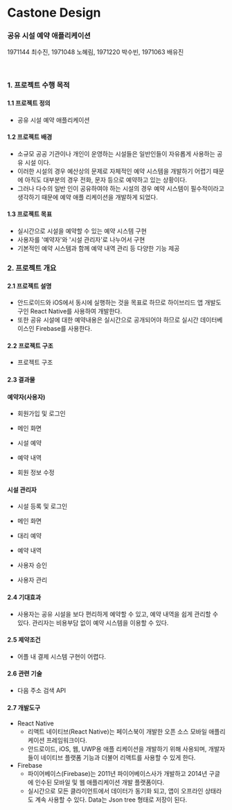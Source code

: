 # Castone Design
### 공유 시설 예약 애플리케이션
1971144 최수진, 1971048 노혜림, 1971220 박수빈, 1971063 배유진

<br>

### 1. 프로젝트 수행 목적
#### 1.1 프로젝트 정의
* 공유 시설 예약 애플리케이션

#### 1.2 프로젝트 배경
* 소규모 공공 기관이나 개인이 운영하는 시설들은 일반인들이 자유롭게 사용하는 공유 시설 이다.
* 이러한 시설의 경우 예산상의 문제로 자체적인 예약 시스템을 개발하기 어렵기 때문 에 아직도 대부분의 경우 전화, 문자 등으로 예약하고 있는 상황이다.
* 그러나 다수의 일반 인이 공유하여야 하는 시설의 경우 예약 시스템이 필수적이라고 생각하기 때문에 예약 애플 리케이션을 개발하게 되었다.

#### 1.3 프로젝트 목표
* 실시간으로 시설을 예약할 수 있는 예약 시스템 구현
*  사용자를 '예약자'와 '시설 관리자'로 나누어서 구현
* 기본적인 예약 시스템과 함께 예약 내역 관리 등 다양한 기능 제공

### 2. 프로젝트 개요
#### 2.1 프로젝트 설명
* 안드로이드와 iOS에서 동시에 실행하는 것을 목표로 하므로 하이브리드 앱 개발도구인 React Native를 사용하여 개발한다.
*  또한 공유 시설에 대한 예약내용은 실시간으로 공개되어야 하므로 실시간 데이터베이스인 Firebase를 사용한다.

#### 2.2 프로젝트 구조
* 프로젝트 구조
<!-- 이미지 추가 -->

#### 2.3 결과물
<!-- 결과물 수정하기 -->
#### 예약자(사용자)
* 회원가입 및 로그인
<!-- 이미지 추가 -->
* 메인 화면
<!-- 이미지 추가 -->
* 시설 예약
<!-- 이미지 추가 -->
* 예약 내역
<!-- 이미지 추가 -->
* 회원 정보 수정
<!-- 이미지 추가 -->
#### 시설 관리자
* 시설 등록 및 로그인
<!-- 이미지 추가 -->
* 메인 화면
<!-- 이미지 추가 -->
* 대리 예약
<!-- 이미지 추가 -->
* 예약 내역
<!-- 이미지 추가 -->
* 사용자 승인
<!-- 이미지 추가 -->
* 사용자 관리
<!-- 이미지 추가 -->

#### 2.4 기대효과
* 사용자는 공유 시설을 보다 편리하게 예약할 수 있고, 예약 내역을 쉽게 관리할 수 있다. 관리자는 비용부담 없이 예약 시스템을 이용할 수 있다.

#### 2.5 제약조건
* 어플 내 결제 시스템 구현이 어렵다.

#### 2.6 관련 기술
* 다음 주소 검색 API
  <!-- * 설명 추가 -->

#### 2.7 개발도구
* React Native
  * 리액트 네이티브(React Native)는 페이스북이 개발한 오픈 소스 모바일 애플리케이션 프레임워크이다.
  * 안드로이드, iOS, 웹, UWP용 애플 리케이션을 개발하기 위해 사용되며, 개발자들이 네이티브 플랫폼 기능과 더불어 리액트를 사용할 수 있게 한다.
* Firebase
  * 파이어베이스(Firebase)는 2011년 파이어베이스사가 개발하고 2014년 구글에 인수된 모바일 및 웹 애플리케이션 개발 플랫폼이다.
  * 실시간으로 모든 클라이언트에서 데이터가 동기화 되고, 앱이 오프라인 상태라도 계속 사용할 수 있다. Data는 Json tree 형태로 저장이 된다.